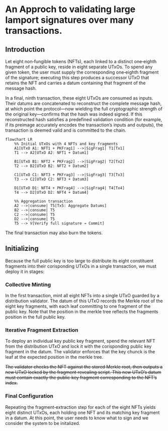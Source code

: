 
# An Approch to validating large lamport signatures over many transactions. 

## Introduction

Let eight non‑fungible tokens (NFTs), each linked to a distinct one‑eighth fragment of a public key, reside in eight separate UTxOs. To spend any given token, the user must supply the corresponding one‑eighth fragment of the signature; executing this step produces a successor UTxO that retains the NFT and carries a datum containing that fragment of the message hash.

In a final, ninth transaction, these eight UTxOs are consumed as inputs. Their datums are concatenated to reconstruct the complete message hash, at which point the protocol—now wielding the full cryptographic strength of the original key—confirms that the hash was indeed signed. If this reconstructed hash satisfies a predefined validation condition (for example, if its preimage accurately encodes the transaction’s inputs and outputs), the transaction is deemed valid and is committed to the chain.


```mermaid
flowchart LR
    %% Initial UTxOs with 4 NFTs and key fragments
    A1[UTxO A1: NFT1 + PKFrag1] -->|SigFrag1| T1[Tx1]
    T1 --> A2[UTxO A2: NFT1 + Datum1]

    B1[UTxO B1: NFT2 + PKFrag2] -->|SigFrag2| T2[Tx2]
    T2 --> B2[UTxO B2: NFT2 + Datum2]

    C1[UTxO C1: NFT3 + PKFrag3] -->|SigFrag3| T3[Tx3]
    T3 --> C2[UTxO C2: NFT3 + Datum3]

    D1[UTxO D1: NFT4 + PKFrag4] -->|SigFrag4| T4[Tx4]
    T4 --> D2[UTxO D2: NFT4 + Datum4]

    %% Aggregation transaction
    A2 -->|consume| T5[Tx5: Aggregate Datums]
    B2 -->|consume| T5
    C2 -->|consume| T5
    D2 -->|consume| T5
    T5 --> V[Verify full signature → Commit]

```

The final transaction may also burn the tokens.

## Initializing

Because the full public key is too large to distribute its eight constituent fragments into their corisponding UTxOs in a single transaction, we must deploy it in stages:

### Collective Minting

In the first transaction, mint all eight NFTs into a single UTxO guarded by a distribution validator. The datum of this UTxO records the Merkle root of the eight key fragments, with each leaf committing to one fragment of the public key. Note that the position in the merkle tree reflects the fragments position in the full public key. 

### Iterative Fragment Extraction
To deploy an individual key public key fragment, spend the relevant NFT from the distribution UTxO and lock it with the corisponding public key fragment in the datum. The validator enforces that the key chunck is the leaf at the expected position in the merkle tree. 

~~The validator checks the NFT against the stored Merkle root, then outputs a new UTxO locked by the fragment‑revealing script. This new UTxO’s datum must contain exactly the public‑key fragment corresponding to the NFT’s index.~~

### Final Configuration
Repeating the fragment‑extraction step for each of the eight NFTs yields eight distinct UTxOs, each holding one NFT and its matching key fragment in a datum. At this point, the user needs to know what to sign and we consider the system to be initalized. 


